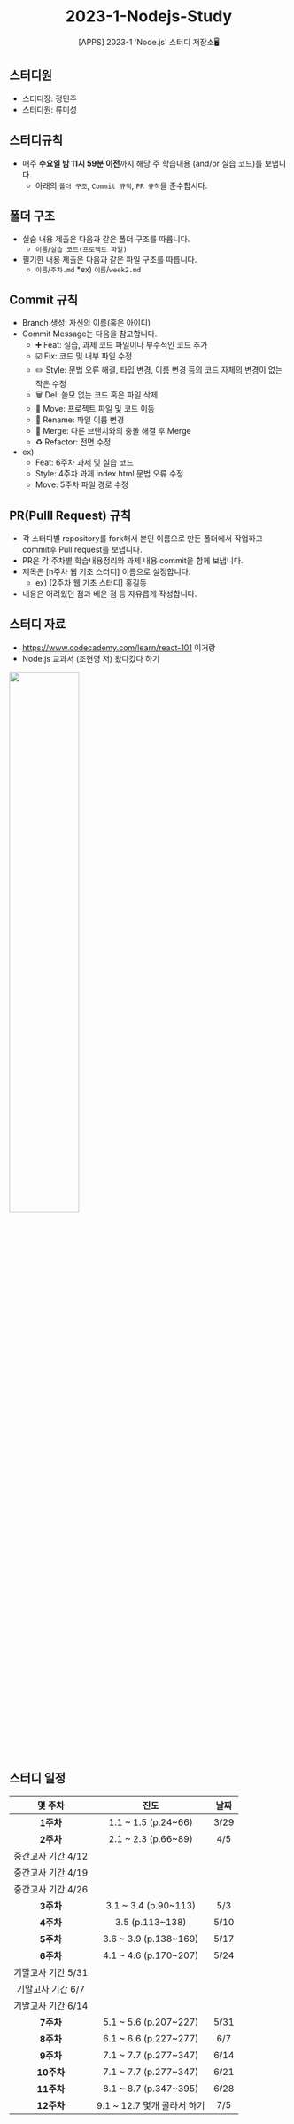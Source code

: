 <h1 align="center">2023-1-Nodejs-Study</h1>
<p align="center">[APPS] 2023-1 'Node.js' 스터디 저장소🖥️</p>


## 스터디원
* 스터디장: 정민주
* 스터디원: 류미성

## 스터디규칙
* 매주 **수요일 밤 11시 59분 이전**까지 해당 주 학습내용 (and/or 실습 코드)를 보냅니다.
  * 아래의 `폴더 구조`, `Commit 규칙`, `PR 규칙`을 준수합시다.

## 폴더 구조
* 실습 내용 제출은 다음과 같은 폴더 구조를 따릅니다.
  * `이름`/`실습 코드(프로젝트 파일)`
* 필기한 내용 제출은 다음과 같은 파일 구조를 따릅니다.
  * `이름`/`주차.md`
    *ex) `이름`/`week2.md`

## Commit 규칙
* Branch 생성: 자신의 이름(혹은 아이디)
* Commit Message는 다음을 참고합니다.
  * ➕ Feat: 실습, 과제 코드 파일이나 부수적인 코드 추가
  * ☑️ Fix: 코드 및 내부 파일 수정
  * ✏️ Style: 문법 오류 해결, 타입 변경, 이름 변경 등의 코드 자체의 변경이 없는 작은 수정
  * 🗑️ Del: 쓸모 없는 코드 혹은 파일 삭제
  * 🚚 Move: 프로젝트 파일 및 코드 이동
  * 📛 Rename: 파일 이름 변경
  * 🔀 Merge: 다른 브랜치와의 충돌 해결 후 Merge
  * ♻️ Refactor: 전면 수정
* ex)
  * Feat: 6주차 과제 및 실습 코드
  * Style: 4주차 과제 index.html 문법 오류 수정
  * Move: 5주차 파일 경로 수정
 
## PR(Pulll Request) 규칙
* 각 스터디별 repository를 fork해서 본인 이름으로 만든 폴더에서 작업하고 commit후 Pull request를 보냅니다.
* PR은 각 주차별 학습내용정리와 과제 내용 commit을 함께 보냅니다.
* 제목은 [n주차 웹 기초 스터디] 이름으로 설정합니다.
  * ex) [2주차 웹 기초 스터디] 홍길동
* 내용은 어려웠던 점과 배운 점 등 자유롭게 작성합니다.

## 스터디 자료
* https://www.codecademy.com/learn/react-101 이거랑
* Node.js 교과서 (조현영 저) 왔다갔다 하기
<img src="http://image.yes24.com/goods/62597864/XL" width="50%">

## 스터디 일정
|몇 주차|진도|날짜|
|:---:|:---:|:---:|
|**1주차**|1.1 ~ 1.5 (p.24~66)|3/29|
|**2주차**|2.1 ~ 2.3 (p.66~89)|4/5|
|중간고사 기간 4/12|
|중간고사 기간 4/19|
|중간고사 기간 4/26|
|**3주차**|3.1 ~ 3.4 (p.90~113)|5/3|
|**4주차**|3.5 (p.113~138)|5/10|
|**5주차**|3.6 ~ 3.9 (p.138~169)|5/17|
|**6주차**|4.1 ~ 4.6 (p.170~207)|5/24|
|기말고사 기간 5/31|
|기말고사 기간 6/7|
|기말고사 기간 6/14|
|**7주차**|5.1 ~ 5.6 (p.207~227)|5/31|
|**8주차**|6.1 ~ 6.6 (p.227~277)|6/7|
|**9주차**|7.1 ~ 7.7 (p.277~347)|6/14|
|**10주차**|7.1 ~ 7.7 (p.277~347)|6/21|
|**11주차**|8.1 ~ 8.7 (p.347~395)|6/28|
|**12주차**|9.1 ~ 12.7 몇개 골라서 하기|7/5|
